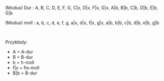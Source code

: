 (Modus) Dur : A, B, C, D, E, F, G, C|x, D|x, F|x, G|x, A|b, B|b, C|b, D|b, E|b, G|b &nbsp;&nbsp;&nbsp;&nbsp;&nbsp;&nbsp;&nbsp; &nbsp;

(Modus) moll : a, b, c, d, e, f, g, a|x, d|x, f|x, g|x, a|b, b|b, c|b, d|b, e|b, g|b

&nbsp;

_Przykłady_:

- A = A-dur 
- B = B-dur 
- b = h-moll 
- f|x = fis-moll
- B|b = B-dur